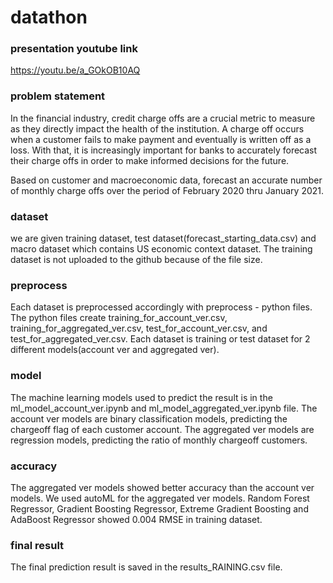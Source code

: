 # datathon
### presentation youtube link
https://youtu.be/a_GOkOB10AQ

### problem statement
In the financial industry, credit charge offs are a crucial metric to measure as they directly impact the health of the institution. A charge off occurs when a customer fails to make payment and eventually is written off as a loss. With that, it is increasingly important for banks to accurately forecast their charge offs in order to make informed decisions for the future.

Based on customer and macroeconomic data, forecast an accurate number of monthly charge offs over the period of February 2020 thru January 2021.

### dataset
we are given training dataset, test dataset(forecast_starting_data.csv) and macro dataset which contains US economic context dataset. The training dataset is not uploaded to the github because of the file size.

### preprocess
Each dataset is preprocessed accordingly with preprocess - python files. The python files create training_for_account_ver.csv, training_for_aggregated_ver.csv, test_for_account_ver.csv, and test_for_aggregated_ver.csv. Each dataset is training or test dataset for 2 different models(account ver and aggregated ver).

### model
The machine learning models used to predict the result is in the ml_model_account_ver.ipynb and ml_model_aggregated_ver.ipynb file. The account ver models are binary classification models, predicting the chargeoff flag of each customer account. The aggregated ver models are regression models, predicting the ratio of monthly chargeoff customers.

### accuracy
The aggregated ver models showed better accuracy than the account ver models. We used autoML for the aggregated ver models. Random Forest Regressor, Gradient Boosting Regressor, Extreme Gradient Boosting and AdaBoost Regressor showed 0.004 RMSE in training dataset.

### final result
The final prediction result is saved in the results_RAINING.csv file.
